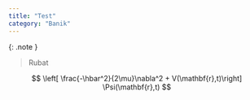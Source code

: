 ```yaml
---
title: "Test"
category: "Banik"
---
```


{: .note }
> Rubat


$$ \left[ \frac{-\hbar^2}{2\mu}\nabla^2 + V(\mathbf{r},t)\right] \Psi(\mathbf{r},t) $$
